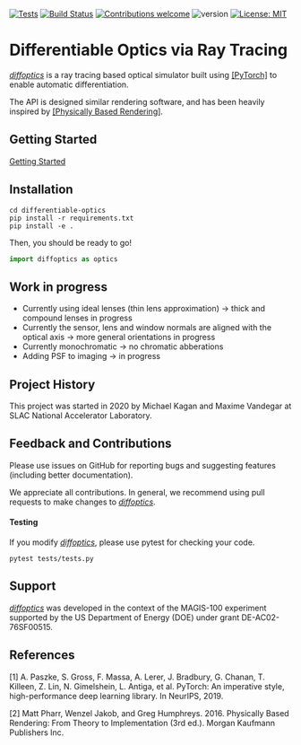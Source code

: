 [![Tests](https://github.com/magis-slac/differentiable-optics/actions/workflows/main.yml/badge.svg)](https://github.com/magis-slac/differentiable-optics/actions)
[![Build Status](https://travis-ci.com/magis-slac/differentiable-optics.svg?token=LBAvFbnCy9PEgexzsTUS&branch=main)](https://travis-ci.com/magis-slac/differentiable-optics)
[![Contributions welcome](https://img.shields.io/badge/contributions-welcome-brightgreen.svg?style=flat)](https://github.com/magis-slac/differentiable-optics/blob/master/README.md)
![version](https://img.shields.io/badge/version-0.0.1-blue)
[![License: MIT](https://img.shields.io/badge/License-MIT-yellow.svg)](https://opensource.org/licenses/MIT)

# Differentiable Optics via Ray Tracing
[*diffoptics*](https://github.com/magis-slac/differentiable-optics) is a ray tracing based optical simulator built using [[PyTorch]](#1) to enable automatic differentiation. 

The API is designed similar rendering software, and has been heavily inspired by [[Physically Based Rendering]](#2). 


## Getting Started
[Getting Started](https://github.com/magis-slac/differentiable-optics/blob/main/docs/tutorials/quickStart.ipynb)


## Installation


```commandline
cd differentiable-optics
pip install -r requirements.txt
pip install -e .
```

Then, you should be ready to go!
```python
import diffoptics as optics
```

## Work in progress
- Currently using ideal lenses (thin lens approximation) -> thick and compound lenses in progress
- Currently the sensor, lens and window normals are aligned with the optical axis -> more general orientations in progress
- Currently monochromatic -> no chromatic abberations
- Adding PSF to imaging -> in progress 

## Project History

This project was started in 2020 by Michael Kagan and Maxime Vandegar at SLAC National Accelerator Laboratory.

## Feedback and Contributions

Please use issues on GitHub for reporting bugs and suggesting features (including better documentation).

We appreciate all contributions. In general, we recommend using pull requests to make changes to [*diffoptics*](https://github.com/magis-slac/differentiable-optics).  

#### Testing

If you modify [*diffoptics*](https://github.com/magis-slac/differentiable-optics), please use pytest for checking your code.

```commandline
pytest tests/tests.py 
```


## Support

[*diffoptics*](https://github.com/magis-slac/differentiable-optics) was developed in the context of the MAGIS-100 experiment supported by the US Department of Energy (DOE) under grant DE-AC02-76SF00515.

## References
<a id="1">[1]</a> 
A. Paszke, S. Gross, F. Massa, A. Lerer, J. Bradbury, G. Chanan, T. Killeen, Z. Lin, N. Gimelshein, L. Antiga, et al. PyTorch: An imperative style, high-performance deep learning library. In NeurIPS, 2019.

<a id="1">[2]</a> 
Matt Pharr, Wenzel Jakob, and Greg Humphreys. 2016. Physically Based Rendering: From Theory to Implementation (3rd ed.). Morgan Kaufmann Publishers Inc. 
